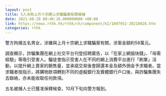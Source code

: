 ```yaml
---
layout: post
title: 5人涉與上月十宗網上求職騙案有關被捕
date: 2021-08-28 00:46:16.000000000 +08:00
link: https://news.rthk.hk/rthk/ch/component/k2/1607952-20210828.htm
categories: rthk
---
```


警方拘捕五名男女，涉嫌與上月十宗網上求職騙案有關，涉案金額約58萬元。

調查顯示，詐騙集團在網上社交平台刊登招聘廣告，以「在家上網搵快錢」、「毋需經驗」等吸引受害人。騙徒會指示受害人在不同的網上消費平台進行「刷單」活動，以提升網上賣家的銷售量，並承諾交易後會歸還本金及額外佣金予求職者。當求職者按指示，將購物款項轉到不同的虛擬銀行及實體銀行戶口後，與詐騙集團失去聯絡，亦未能收取任何款項。

五名被捕人士已獲准保釋候查，10月下旬向警方報到。
